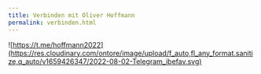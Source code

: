 ```yaml
---
title: Verbinden mit Oliver Hoffmann
permalink: verbinden.html
---
```


![https://t.me/hoffmann2022](https://res.cloudinary.com/ontore/image/upload/f_auto,fl_any_format.sanitize,q_auto/v1659426347/2022-08-02-Telegram_ibefav.svg)
